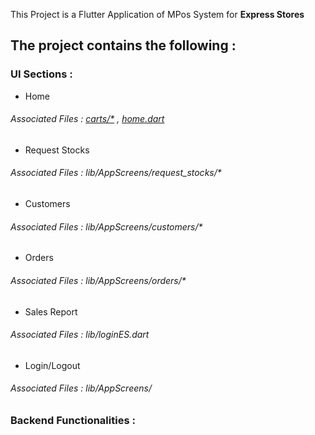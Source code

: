 This Project is a Flutter Application of MPos System for **Express Stores**

## The project contains the following :
### UI Sections : 
- Home 
###### Associated Files : [carts/*](lib/) ,  [home.dart](lib/home.dart)
- Request Stocks
###### Associated Files : lib/AppScreens/request_stocks/*
- Customers
###### Associated Files : lib/AppScreens/customers/*
- Orders
###### Associated Files : lib/AppScreens/orders/*
- Sales Report
###### Associated Files : lib/loginES.dart
- Login/Logout
###### Associated Files : lib/AppScreens/
### Backend Functionalities : 


